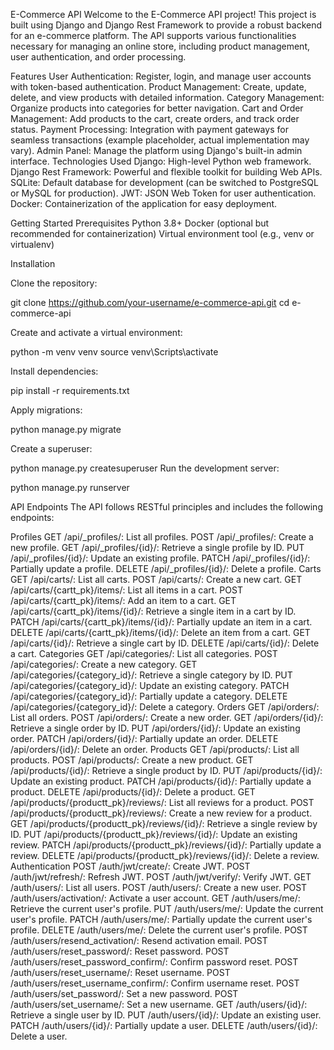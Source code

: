 E-Commerce API
Welcome to the E-Commerce API project! This project is built using Django and Django Rest Framework to provide a robust backend for an e-commerce platform. The API supports various functionalities necessary for managing an online store, including product management, user authentication, and order processing.

Features
User Authentication: Register, login, and manage user accounts with token-based authentication.
Product Management: Create, update, delete, and view products with detailed information.
Category Management: Organize products into categories for better navigation.
Cart and Order Management: Add products to the cart, create orders, and track order status.
Payment Processing: Integration with payment gateways for seamless transactions (example placeholder, actual implementation may vary).
Admin Panel: Manage the platform using Django's built-in admin interface.
Technologies Used
Django: High-level Python web framework.
Django Rest Framework: Powerful and flexible toolkit for building Web APIs.
SQLite: Default database for development (can be switched to PostgreSQL or MySQL for production).
JWT: JSON Web Token for user authentication.
Docker: Containerization of the application for easy deployment.

Getting Started
Prerequisites
Python 3.8+
Docker (optional but recommended for containerization)
Virtual environment tool (e.g., venv or virtualenv)

Installation

Clone the repository:

git clone https://github.com/your-username/e-commerce-api.git
cd e-commerce-api

Create and activate a virtual environment:

python -m venv venv
source venv\Scripts\activate

Install dependencies:

pip install -r requirements.txt

Apply migrations:

python manage.py migrate

Create a superuser:

python manage.py createsuperuser
Run the development server:

python manage.py runserver


API Endpoints
The API follows RESTful principles and includes the following endpoints:

Profiles
GET /api/_profiles/: List all profiles.
POST /api/_profiles/: Create a new profile.
GET /api/_profiles/{id}/: Retrieve a single profile by ID.
PUT /api/_profiles/{id}/: Update an existing profile.
PATCH /api/_profiles/{id}/: Partially update a profile.
DELETE /api/_profiles/{id}/: Delete a profile.
Carts
GET /api/carts/: List all carts.
POST /api/carts/: Create a new cart.
GET /api/carts/{cartt_pk}/items/: List all items in a cart.
POST /api/carts/{cartt_pk}/items/: Add an item to a cart.
GET /api/carts/{cartt_pk}/items/{id}/: Retrieve a single item in a cart by ID.
PATCH /api/carts/{cartt_pk}/items/{id}/: Partially update an item in a cart.
DELETE /api/carts/{cartt_pk}/items/{id}/: Delete an item from a cart.
GET /api/carts/{id}/: Retrieve a single cart by ID.
DELETE /api/carts/{id}/: Delete a cart.
Categories
GET /api/categories/: List all categories.
POST /api/categories/: Create a new category.
GET /api/categories/{category_id}/: Retrieve a single category by ID.
PUT /api/categories/{category_id}/: Update an existing category.
PATCH /api/categories/{category_id}/: Partially update a category.
DELETE /api/categories/{category_id}/: Delete a category.
Orders
GET /api/orders/: List all orders.
POST /api/orders/: Create a new order.
GET /api/orders/{id}/: Retrieve a single order by ID.
PUT /api/orders/{id}/: Update an existing order.
PATCH /api/orders/{id}/: Partially update an order.
DELETE /api/orders/{id}/: Delete an order.
Products
GET /api/products/: List all products.
POST /api/products/: Create a new product.
GET /api/products/{id}/: Retrieve a single product by ID.
PUT /api/products/{id}/: Update an existing product.
PATCH /api/products/{id}/: Partially update a product.
DELETE /api/products/{id}/: Delete a product.
GET /api/products/{productt_pk}/reviews/: List all reviews for a product.
POST /api/products/{productt_pk}/reviews/: Create a new review for a product.
GET /api/products/{productt_pk}/reviews/{id}/: Retrieve a single review by ID.
PUT /api/products/{productt_pk}/reviews/{id}/: Update an existing review.
PATCH /api/products/{productt_pk}/reviews/{id}/: Partially update a review.
DELETE /api/products/{productt_pk}/reviews/{id}/: Delete a review.
Authentication
POST /auth/jwt/create/: Create JWT.
POST /auth/jwt/refresh/: Refresh JWT.
POST /auth/jwt/verify/: Verify JWT.
GET /auth/users/: List all users.
POST /auth/users/: Create a new user.
POST /auth/users/activation/: Activate a user account.
GET /auth/users/me/: Retrieve the current user's profile.
PUT /auth/users/me/: Update the current user's profile.
PATCH /auth/users/me/: Partially update the current user's profile.
DELETE /auth/users/me/: Delete the current user's profile.
POST /auth/users/resend_activation/: Resend activation email.
POST /auth/users/reset_password/: Reset password.
POST /auth/users/reset_password_confirm/: Confirm password reset.
POST /auth/users/reset_username/: Reset username.
POST /auth/users/reset_username_confirm/: Confirm username reset.
POST /auth/users/set_password/: Set a new password.
POST /auth/users/set_username/: Set a new username.
GET /auth/users/{id}/: Retrieve a single user by ID.
PUT /auth/users/{id}/: Update an existing user.
PATCH /auth/users/{id}/: Partially update a user.
DELETE /auth/users/{id}/: Delete a user.
